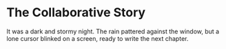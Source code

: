 # The Collaborative Story

It was a dark and stormy night. The rain pattered against the window, but a lone cursor blinked on a screen, ready to write the next chapter.